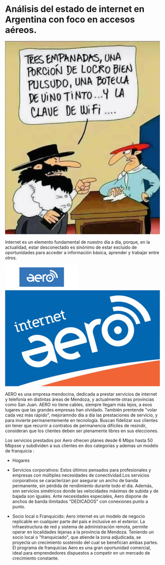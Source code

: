 
# Análisis del estado de internet en Argentina con foco en accesos aéreos. 
![Gaucho_argentino](wifi_gaucho.jpg)

Internet es un elemento fundamental de nuestro día a día, porque, en la actualidad, estar desconectado es sinónimo de estar excluido de oportunidades para acceder a información básica, aprender y trabajar entre otros.

![Aero_internet](aero.png)
![Aero_internet](aero.jfif)

AERO es una empresa mendocina, dedicada a prestar servicios de internet y telefonía en distintas áreas de Mendoza, y actualmente otras provincias como San Juan. AERO no tiene cables, siempre llegam más lejos, a esos lugares que las grandes empresas han olvidado. También prentende "volar cada vez más rápido", mejoramndo día a día las prestaciones de servicio, y para invierte permanentemente en tecnología. Buscan fidelizar sus clientes sin tener que recurrir a contratos de permanencia difíciles de resindir, consideran que los clientes deben ser plenamente libres en sus elecciones.  

Los servicios prestados por Aero ofrecen planes desde 6 Mbps hasta 50 Mbpsse y subdividen a sus clientes en dos categorías y ademas un modelo de franquicia :

* Hogares 
* Servicios corporativos: Estos últimos pensados para profesionales y empresas con múltiples necesidades de conectividad.Los servicios corporativos se caracterizan por asegurar un ancho de banda permanente, sin pérdida de rendimiento durante todo el día. Además, son servicios simétricos donde las velocidades máximas de subida y de bajada son iguales. Ante necesidades especiales, Aero dispone de anchos de banda ilimitados "DEDICADOS" con conexiones punto a punto.

* Socio local o Franquicido: Aero internet es un modelo de negocio replicable en cualquier parte del país e inclusive en el exterior. La infraestructura de red y sistema de administración remota,  permite operar en localidades lejanas a la provincia de Mendoza. Teniendo un socio local o "franquiciado", que atiende la zona adjudicada, se proyecta un crecimiento sostenido del cual se benefician ambas partes. El programa de franquicias Aero es una gran oportunidad comercial, ideal para emprendedores dispuestos a competir en un mercado de crecimiento constante.
